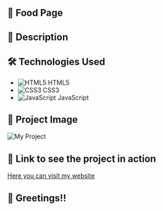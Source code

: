 ## :rocket: Food Page

## :page_with_curl: Description



## :hammer_and_wrench: Technologies Used

- ![HTML5](https://img.icons8.com/color/48/000000/html-5--v1.png) HTML5
- ![CSS3](https://img.icons8.com/color/48/000000/css3.png) CSS3
- ![JavaScript](https://img.icons8.com/color/48/000000/javascript--v1.png) JavaScript

## :camera_flash: Project Image

![My Project]()

## :link: Link to see the project in action

[Here you can visit my website](https://food-page-adrian-dev.netlify.app/)

## :wave: Greetings!!